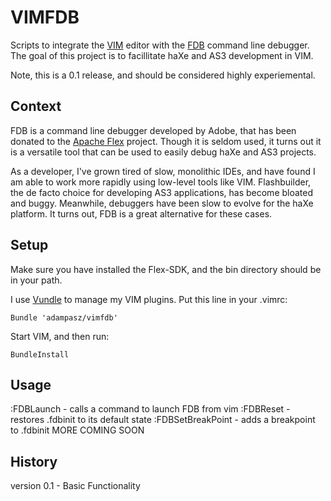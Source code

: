 VIMFDB 
===============================

Scripts to integrate the [VIM](http://www.vim.org) editor with the [FDB](http://flex.apache.org/) command line debugger. 
The goal of this project is to facillitate haXe and AS3 development in VIM.

Note, this is a 0.1 release, and should be considered highly experiemental. 

Context
-----
FDB is a command line debugger developed by Adobe, that has been donated to the [Apache Flex](http://flex.apache.org/) project. 
Though it is seldom used, it turns out it is a versatile tool that can be used to easily debug haXe and AS3 projects.

As a developer, I've grown tired of slow, monolithic IDEs, and have found I am able to work more rapidly using low-level
tools like VIM. 
Flashbuilder, the de facto choice for developing AS3 applications, has become bloated and buggy. Meanwhile, debuggers 
have been slow to evolve for the haXe platform.  It turns out, FDB is a great alternative for these cases.

Setup
-----
Make sure you have installed the Flex-SDK, and the bin directory should be in your path. 

I use [Vundle](https://github.com/gmarik/Vundle.vim) to manage my VIM plugins. Put this line in your .vimrc:
````
Bundle 'adampasz/vimfdb'
````
Start VIM, and then run:
````
BundleInstall
````

Usage
-----
:FDBLaunch - calls a command to launch FDB from vim
:FDBReset - restores .fdbinit to its default state
:FDBSetBreakPoint - adds a breakpoint to .fdbinit
MORE COMING SOON


History
-------

version 0.1 - Basic Functionality
